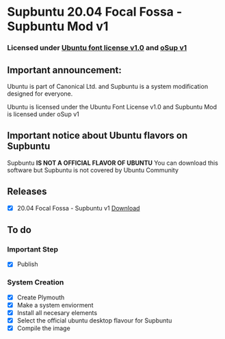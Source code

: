 # Supbuntu 20.04 Focal Fossa - Supbuntu Mod v1
### Licensed under [Ubuntu font license v1.0](https://supbuntu.github.io/ubuntu-font-license) and [oSup v1](https://supbuntu.github.io/os-license)
## Important announcement:
Ubuntu is part of Canonical Ltd. and Supbuntu is a system modification designed for everyone.

Ubuntu is licensed under the Ubuntu Font License v1.0 and Supbuntu Mod is licensed under oSup v1

## Important notice about Ubuntu flavors on Supbuntu
Supbuntu **IS NOT A OFFICIAL FLAVOR OF UBUNTU** 
You can download this software but Supbuntu is not covered by Ubuntu Community

## Releases

 - [X] 20.04 Focal Fossa - Supbuntu v1 [Download](https://github.com/supbuntu/supbuntu.github.io/blob/master/releases/xubuntu-20.04.0-supbuntu-desktop-amd64.iso)

## To do

### Important Step
 - [X] Publish

### System Creation
 - [X] Create Plymouth
 - [X] Make a system enviorment
 - [X] Install all necesary elements
 - [X] Select the official ubuntu desktop flavour for Supbuntu
 - [X] Compile the image
